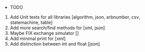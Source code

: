 * TODO

1) Add Unit tests for all libraries			[algorithm, json, arbnumber, csv, statemachine, table]
2) Add more search/find methods for			[xml, json]
3) Maybe FIX exchange simulator				[]
4) Add minimal print for					[xml]
5) Add distinction between int and float	[json]